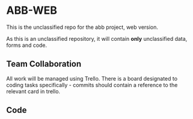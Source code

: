 # ABB-WEB
This is the unclassified repo for the abb project, web version.

As this is an unclassified repository, it will contain **only** unclassified data, forms and code.

## Team Collaboration
All work will be managed using Trello.
There is a board designated to coding tasks specifically - commits should contain a reference to the relevant card in trello.

## Code

